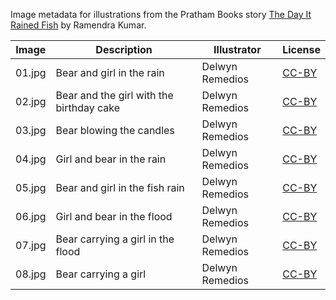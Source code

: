 Image metadata for illustrations from the Pratham Books story [The Day It Rained Fish](https://storyweaver.org.in/stories/2711-the-day-it-rained-fish) by Ramendra Kumar.

Image | Description | Illustrator | License
----- | ----------- | ----------- | -------
01.jpg | Bear and girl in the rain | Delwyn Remedios | [CC-BY](https://creativecommons.org/licenses/by/4.0/)
02.jpg | Bear and the girl with the birthday cake | Delwyn Remedios | [CC-BY](https://creativecommons.org/licenses/by/4.0/)
03.jpg | Bear blowing the candles | Delwyn Remedios | [CC-BY](https://creativecommons.org/licenses/by/4.0/)
04.jpg | Girl and bear in the rain | Delwyn Remedios | [CC-BY](https://creativecommons.org/licenses/by/4.0/)
05.jpg | Bear and girl in the fish rain | Delwyn Remedios | [CC-BY](https://creativecommons.org/licenses/by/4.0/)
06.jpg | Girl and bear in the flood | Delwyn Remedios | [CC-BY](https://creativecommons.org/licenses/by/4.0/)
07.jpg | Bear carrying a girl in the flood | Delwyn Remedios | [CC-BY](https://creativecommons.org/licenses/by/4.0/)
08.jpg | Bear carrying a girl | Delwyn Remedios | [CC-BY](https://creativecommons.org/licenses/by/4.0/)
